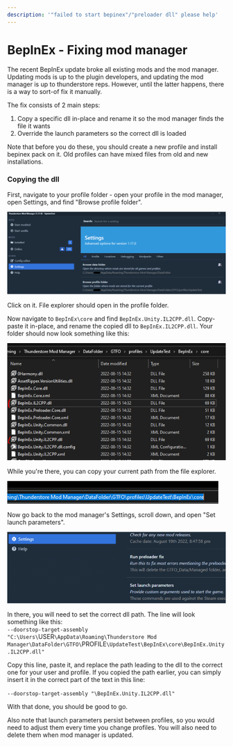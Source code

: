 ```yaml
---
description: '"failed to start bepinex"/"preloader dll" please help'
---
```


# BepInEx - Fixing mod manager

The recent BepInEx update broke all existing mods and the mod manager. Updating mods is up to the plugin developers, and updating the mod manager is up to thunderstore reps. However, until the latter happens, there is a way to sort-of fix it manually.

The fix consists of 2 main steps:

1. Copy a specific dll in-place and rename it so the mod manager finds the file it wants
2. Override the launch parameters so the correct dll is loaded

Note that before you do these, you should create a new profile and install bepinex pack on it. Old profiles can have mixed files from old and new installations.

### Copying the dll

First, navigate to your profile folder - open your profile in the mod manager, open Settings, and find "Browse profile folder".

![Browse profile folder setting](<../.gitbook/assets/paveikslas (5).png>)

Click on it. File explorer should open in the profile folder.

Now navigate to `BepInEx\core` and find `BepInEx.Unity.IL2CPP.dll`. Copy-paste it in-place, and rename the copied dll to `BepInEx.IL2CPP.dll`. Your folder should now look something like this:

![Folder with dll copied](<../.gitbook/assets/paveikslas (7).png>)

While you're there, you can copy your current path from the file explorer.

![File explorer path selected to copy](<../.gitbook/assets/paveikslas (1).png>)

Now go back to the mod manager's Settings, scroll down, and open "Set launch parameters".

![Set launch parameters menu](<../.gitbook/assets/paveikslas (6).png>)

In there, you will need to set the correct dll path. The line will look something like this:\
`--doorstop-target-assembly "C:\Users\`USER`\AppData\Roaming\Thunderstore Mod Manager\DataFolder\GTFO\`PROFILE`\UpdateTest\BepInEx\core\BepInEx.Unity.IL2CPP.dll"`

Copy this line, paste it, and replace the path leading to the dll to the correct one for your user and profile. If you copied the path earlier, you can simply insert it in the correct part of the text in this line:

`--doorstop-target-assembly "\BepInEx.Unity.IL2CPP.dll"`

With that done, you should be good to go.

Also note that launch parameters persist between profiles, so you would need to adjust them every time you change profiles. You will also need to delete them when mod manager is updated.
